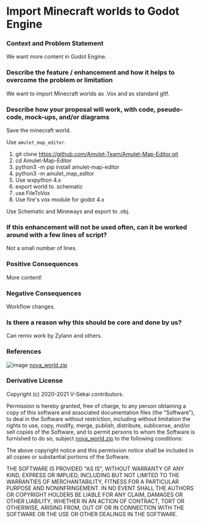 # Import Minecraft worlds to Godot Engine

### Context and Problem Statement

We want more content in Godot Engine.

### Describe the feature / enhancement and how it helps to overcome the problem or limitation

We want to import Minecraft worlds as .Vox and as standard gltf.


### Describe how your proposal will work, with code, pseudo-code, mock-ups, and/or diagrams

Save the minecraft world.

Use `amulet_map_editor`.

1. git clone https://github.com/Amulet-Team/Amulet-Map-Editor.git
1. cd Amulet-Map-Editor
2. python3 -m pip install amulet-map-editor
1. python3 -m amulet_map_editor
2. Use wxpython 4.x
2. export world to .schematic
3. use FileToVox
4. Use fire's vox module for godot 4.x 

Use Schematic and Mineways and export to .obj.



### If this enhancement will not be used often, can it be worked around with a few lines of script?

Not a small number of lines.

### Positive Consequences

More content!

### Negative Consequences

Workflow changes.

### Is there a reason why this should be core and done by us?

Can remix work by Zylann and others.

### References

![image](https://user-images.githubusercontent.com/32321/127966670-ac99697d-708c-4c79-9f1b-fb570b1fa052.png)
[nova_world.zip](https://github.com/V-Sekai/v-sekai-proposals/files/6921440/nova_world.zip)


### Derivative License

Copyright (c) 2020-2021 V-Sekai contributors.

Permission is hereby granted, free of charge, to any person obtaining a copy
of this software and associated documentation files (the "Software"), to deal
in the Software without restriction, including without limitation the rights
to use, copy, modify, merge, publish, distribute, sublicense, and/or sell
copies of the Software, and to permit persons to whom the Software is
furnished to do so, subject 
[nova_world.zip](https://github.com/V-Sekai/v-sekai-proposals/files/6921426/nova_world.zip)
to the following conditions:

The above copyright notice and this permission notice shall be included in all
copies or substantial portions of the Software.

THE SOFTWARE IS PROVIDED "AS IS", WITHOUT WARRANTY OF ANY KIND, EXPRESS OR
IMPLIED, INCLUDING BUT NOT LIMITED TO THE WARRANTIES OF MERCHANTABILITY,
FITNESS FOR A PARTICULAR PURPOSE AND NONINFRINGEMENT. IN NO EVENT SHALL THE
AUTHORS OR COPYRIGHT HOLDERS BE LIABLE FOR ANY CLAIM, DAMAGES OR OTHER
LIABILITY, WHETHER IN AN ACTION OF CONTRACT, TORT OR OTHERWISE, ARISING FROM,
OUT OF OR IN CONNECTION WITH THE SOFTWARE OR THE USE OR OTHER DEALINGS IN THE
SOFTWARE.

